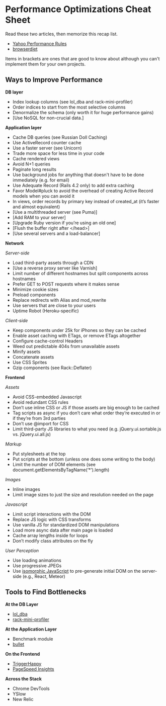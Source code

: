 # Performance Optimizations Cheat Sheet

Read these two articles, then memorize this recap list.

* [Yahoo Performance Rules][yahoo-performance]
* [browserdiet][browserdiet]

[yahoo-performance]: https://developer.yahoo.com/performance/rules.html
[browserdiet]: http://browserdiet.com/en/

Items in brackets are ones that are good to know about although you can't implement them for your own projects.

## Ways to Improve Performance

**DB layer**

* Index lookup columns (see lol_dba and rack-mini-profiler)
* Order indices to start from the most selective columns
* Denormalize the schema (only worth it for huge performance gains)
* [Use NoSQL for non-crucial data.]

**Application layer**

* Cache DB queries (see Russian Doll Caching)
* Use ActiveRecord counter cache
* Use a faster server (see Unicorn)
* Trade more space for less time in your code
* Cache rendered views
* Avoid N+1 queries
* Paginate long results
* Use background jobs for anything that doesn't have to be done immediately (e.g. for email)
* Use Adequate Record (Rails 4.2 only) to add extra caching
* Favor Model#pluck to avoid the overhead of creating Active Record models when you can avoid it
* In views, order records by primary key instead of created_at (it’s faster and almost equivalent)
* [Use a multithreaded server (see Puma)]
* [Add RAM to your server]
* [Upgrade Ruby version if you’re using an old one]
* [Flush the buffer right after \</head>]
* [Use several servers and a load-balancer]

**Network**

*Server-side*

* Load third-party assets through a CDN
* [Use a reverse proxy server like Varnish]
* Limit number of different hostnames but split components across hostnames
* Prefer GET to POST requests where it makes sense
* Minimize cookie sizes
* Preload components
* Replace redirects with Alias and mod_rewrite
* Use servers that are close to your users
* Uptime Robot (Heroku-specific)

*Client-side*

* Keep components under 25k for iPhones so they can be cached
* Enable asset caching with ETags, or remove ETags altogether
* Configure cache-control Headers
* Weed out predictable 404s from unavailable assets
* Minify assets
* Concatenate assets
* Use CSS Sprites
* Gzip components (see Rack::Deflater)

**Frontend**

*Assets*

* Avoid CSS-embedded Javascript
* Avoid redundant CSS rules
* Don’t use inline CSS or JS if those assets are big enough to be cached
* Tag scripts as async if you don’t care what order they’re executed in or if they’re from 3rd parties
* Don’t use @import for CSS
* Limit third-party JS libraries to what you need (e.g. jQuery.ui.sortable.js vs. jQuery.ui.all.js)

*Markup*

* Put stylesheets at the top
* Put scripts at the bottom (unless one does some writing to the body)
* Limit the number of DOM elements (see document.getElementsByTagName(‘*’).length)

*Images*

* Inline images
* Limit image sizes to just the size and resolution needed on the page

*Javascript*

* Limit script interactions with the DOM
* Replace JS logic with CSS transforms
* Use vanilla JS for standardized DOM manipulations
* Load more async data after main page is loaded
* Cache array lengths inside for loops
* Don’t modify class attributes on the fly

*User Perception*

* Use loading animations
* Use progressive JPEGs
* Use [isomorphic JavaScript][isomorphic] to pre-generate initial DOM on the server-side (e.g., React, Meteor)

[isomorphic]: http://love2dev.com/#!article/What-is-Isomorphic-JavaScript-and-When-Should-it-Be-Used

## Tools to Find Bottlenecks

**At the DB Layer**

* [lol_dba][lol_dba]
* [rack-mini-profiler][rack-mini-profiler]

[lol_dba]: https://github.com/plentz/lol_dba
[rack-mini-profiler]: https://github.com/MiniProfiler/rack-mini-profiler

**At the Application Layer**

* Benchmark module
* [bullet][bullet]

[bullet]: https://github.com/flyerhzm/bullet

**On the Frontend**

* [TriggerHappy][trigger-happy]
* [PageSpeed Insights][pagespeed]

[trigger-happy]: https://github.com/drwrchrds/backbone.TriggerHappy
[pagespeed]: https://developers.google.com/speed/pagespeed/insights/

**Across the Stack**

* Chrome DevTools
* YSlow
* New Relic


